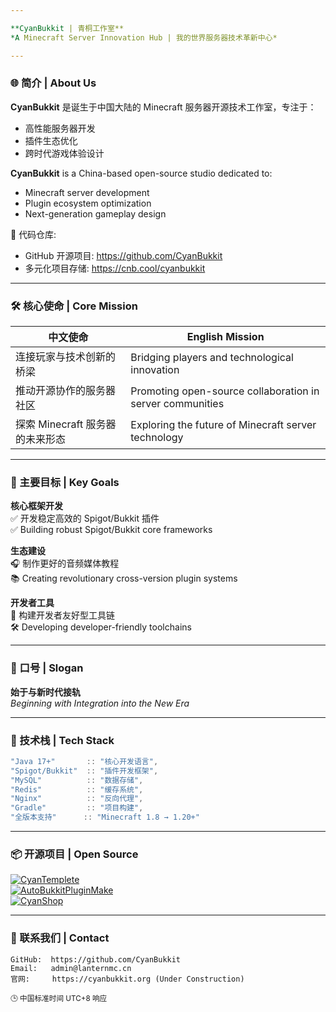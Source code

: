 ```yaml
---

**CyanBukkit | 青桐工作室**  
*A Minecraft Server Innovation Hub | 我的世界服务器技术革新中心*

---
```


### 🌐 简介 | About Us
**CyanBukkit** 是诞生于中国大陆的 Minecraft 服务器开源技术工作室，专注于：  
- 高性能服务器开发
- 插件生态优化
- 跨时代游戏体验设计  

**CyanBukkit** is a China-based open-source studio dedicated to:  
- Minecraft server development  
- Plugin ecosystem optimization  
- Next-generation gameplay design  

📁 代码仓库:  
- GitHub 开源项目: https://github.com/CyanBukkit  
- 多元化项目存储: https://cnb.cool/cyanbukkit  

---

### 🛠️ 核心使命 | Core Mission
| 中文使命 | English Mission |
|---------|-----------------|
| 连接玩家与技术创新的桥梁 | Bridging players and technological innovation |
| 推动开源协作的服务器社区 | Promoting open-source collaboration in server communities |
| 探索 Minecraft 服务器的未来形态 | Exploring the future of Minecraft server technology |

---

### 🚀 主要目标 | Key Goals
**核心框架开发**  
✅ 开发稳定高效的 Spigot/Bukkit 插件  
✅ Building robust Spigot/Bukkit core frameworks  

**生态建设**  
🎧 制作更好的音频媒体教程  
📚 Creating revolutionary cross-version plugin systems  

**开发者工具**  
🔧 构建开发者友好型工具链  
🛠️ Developing developer-friendly toolchains  

---

### 🎯 口号 | Slogan
**始于与新时代接轨**  
*Beginning with Integration into the New Era*

---

### 🔧 技术栈 | Tech Stack

```scala
"Java 17+"       :: "核心开发语言",
"Spigot/Bukkit"  :: "插件开发框架", 
"MySQL"          :: "数据存储",
"Redis"          :: "缓存系统",
"Nginx"          :: "反向代理",
"Gradle"         :: "项目构建",
"全版本支持"      :: "Minecraft 1.8 → 1.20+"
```

---

### 📦 开源项目 | Open Source
[![CyanTemplete](https://img.shields.io/badge/开发模板-CyanTemplete-blue?logo=github)](https://github.com/CyanBukkit/CyanTemplete)  
[![AutoBukkitPluginMake](https://img.shields.io/badge/AI插件开发-AutoBukkitPluginMake-green?logo=openai)](https://github.com/CyanBukkit/AutoBukkitPluginMake)  
[![CyanShop](https://img.shields.io/badge/经济系统-CyanShop-orange?logo=shopware)](https://github.com/CyanBukkit/CyanShop)  

---

### 📩 联系我们 | Contact

```properties
GitHub:  https://github.com/CyanBukkit
Email:   admin@lanternmc.cn
官网:     https://cyanbukkit.org (Under Construction)
```

<sub>🕒 中国标准时间 UTC+8 响应</sub>

